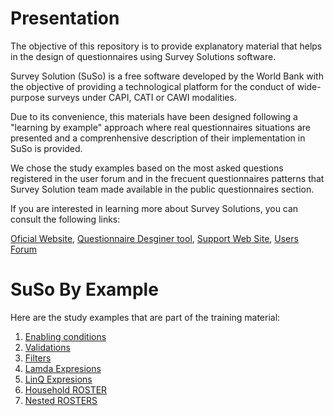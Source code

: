 # Presentation

The objective of this repository is to provide explanatory material that helps in the design of questionnaires using Survey Solutions software.

Survey Solution (SuSo) is a free software developed by the World Bank with the objective of providing a technological platform for the conduct of wide-purpose surveys under CAPI, CATI or CAWI modalities.

Due to its convenience, this materials have been designed following a "learning by example" approach where real questionnaires situations are presented and a comprenhensive description of their implementation in SuSo is provided.

We chose the study examples based on the most asked questions registered in the user forum and in the frecuent questionnaires patterns that Survey Solution team made available in the public questionnaires section.

If you are interested in learning more about Survey Solutions, you can consult the following links:

[Oficial Website](https://mysurvey.solutions/),
[Questionnaire Desginer tool](https://designer.mysurvey.solutions/questionnaire/my),
[Support Web Site](https://support.mysurvey.solutions/),
[Users Forum](https://forum.mysurvey.solutions/)

# SuSo By Example

Here are the study examples that are part of the training material:

1. [Enabling conditions](https://github.com/aguinada/susobyexample)
2. [Validations](https://github.com/aguinada/susobyexample)
3. [Filters](https://github.com/aguinada/susobyexample)
4. [Lamda Expresions](https://github.com/aguinada/susobyexample)
5. [LinQ Expresions](https://github.com/aguinada/susobyexample)
6. [Household ROSTER](examples/HouseholdROSTER.md)
7. [Nested ROSTERS](https://github.com/aguinada/susobyexample)
